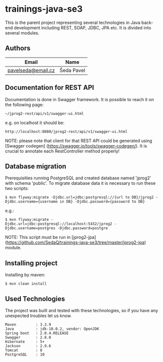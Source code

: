 # trainings-java-se3
This is the parent project representing several technologies in Java back-end development including REST, SOAP, JDBC, JPA etc. It is divided into several modules.

## Authors

Email        | Name 
------------ | -------------
pavelseda@email.cz | Šeda Pavel

## Documentation for REST API
Documentation is done in Swagger framework. It is possible to reach it on the following page:

```
~/jprog2-rest/api/v1/swagger-ui.html
```

e.g. on localhost it should be:

```
http://localhost:8080/jprog2-rest/api/v1/swagger-ui.html
```

NOTE: please note that client for that REST API could be generated using [Swagger codegen] (https://swagger.io/tools/swagger-codegen/). It is crucial to annotate each RestController method properly!


## Database migration
Prerequisities running PostgreSQL and created database named 'jprog2' with schema 'public'.
To migrate database data it is necessary to run these two scripts:

```
$ mvn flyway:migrate -Djdbc.url=jdbc:postgresql://{url to DB}/jprog2 -Djdbc.username={username in DB} -Djdbc.password={password to DB}
```
e.g.:
```
$ mvn flyway:migrate -Djdbc.url=jdbc:postgresql://localhost:5432/jprog2 -Djdbc.username=postgres -Djdbc.password=postgre

```

NOTE: This script must be run in [jprog2-jpa] (https://github.com/SedaQ/trainings-java-se3/tree/master/jprog2-jpa) module.

## Installing project
Installing by maven:

```
$ mvn clean install
```

## Used Technologies
The project was built and tested with these technologies, so if you have any unexpected troubles let us know.

```
Maven         : 3.3.9
Java          : jdk-10.0.2, vendor: OpenJDK
Spring boot   : 2.0.4.RELEASE
Swagger       : 2.8.0
Hibernate     : 5+
Jackson       : 2.9.6
Tomcat        : 8
PostgreSQL    : 10
```


